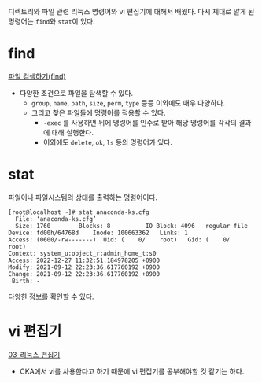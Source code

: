 디렉토리와 파일 관련 리눅스 명령어와 vi 편집기에 대해서 배웠다.
다시 제대로 알게 된 명령어는 `find`와 `stat`이 있다.

# find
[파일 검색하기(find)](../02.리눅스/02-리눅스.md#파일%20검색하기(find))
- 다양한 조건으로 파일을 탐색할 수 있다.
	- `group`, `name`, `path`, `size`, `perm`, `type` 등등 이외에도 매우 다양하다.
	- 그리고 찾은 파일들에 명령어를 적용할 수 있다.
		- `-exec` 를 사용하면 뒤에 명령어를 인수로 받아 해당 명령어를 각각의 결과에 대해 실행한다.
		- 이외에도 `delete`, `ok`, `ls` 등의 명령어가 있다.

# stat
파일이나 파일시스템의 상태를 출력하는 명령어이다.
```
[root@localhost ~]# stat anaconda-ks.cfg 
  File: ‘anaconda-ks.cfg’
  Size: 1760      	Blocks: 8          IO Block: 4096   regular file
Device: fd00h/64768d	Inode: 100663362   Links: 1
Access: (0600/-rw-------)  Uid: (    0/    root)   Gid: (    0/    root)
Context: system_u:object_r:admin_home_t:s0
Access: 2022-12-27 11:32:51.184978205 +0900
Modify: 2021-09-12 22:23:36.617760192 +0900
Change: 2021-09-12 22:23:36.617760192 +0900
 Birth: -
```
다양한 정보를 확인할 수 있다. 

# vi 편집기
[03-리눅스 편집기](../02.리눅스/03-리눅스%20편집기.md)
- CKA에서 vi를 사용한다고 하기 때문에 vi 편집기를 공부해야할 것 같기는 하다.